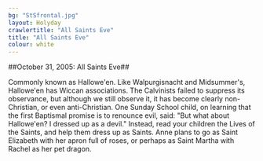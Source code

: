 ```yaml
---
bg: "StSfrontal.jpg"
layout: Holyday
crawlertitle: "All Saints Eve"
title: "All Saints Eve"
colour: white
---
```

##October 31, 2005: All Saints Eve##

Commonly known as Hallowe'en. Like
				Walpurgisnacht and Midsummer's, Hallowe'en has Wiccan
				associations. The Calvinists failed to suppress its observance,
				but although we still observe it, it has become clearly
				non-Christian, or even anti-Christian. One Sunday School child,
				on learning that the first Baptismal promise is to renounce evil,
				said: "But what about Hallowe'en? I dressed up as a devil."
				Instead, read your children the Lives of the Saints, and help
				them dress up as Saints. Anne plans to go as Saint Elizabeth with
				her apron full of roses, or perhaps as Saint Martha with Rachel
				as her pet dragon. 